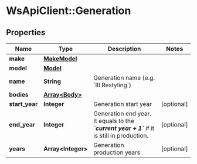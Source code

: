# WsApiClient::Generation

## Properties
Name | Type | Description | Notes
------------ | ------------- | ------------- | -------------
**make** | [**MakeModel**](MakeModel.md) |  | 
**model** | [**Model**](Model.md) |  | 
**name** | **String** | Generation name (e.g. &#x60;III Restyling&#x60;) | 
**bodies** | [**Array&lt;Body&gt;**](Body.md) |  | 
**start_year** | **Integer** | Generation start year | [optional] 
**end_year** | **Integer** | Generation end year. It equals to the __*&#x60;current year + 1&#x60;*__ if it is still in production. | [optional] 
**years** | **Array&lt;Integer&gt;** | Generation production years | [optional] 


